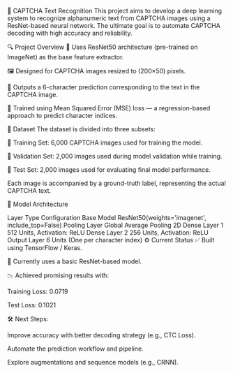 🧠 CAPTCHA Text Recognition
This project aims to develop a deep learning system to recognize alphanumeric text from CAPTCHA images using a ResNet-based neural network. The ultimate goal is to automate CAPTCHA decoding with high accuracy and reliability.

🔍 Project Overview
📸 Uses ResNet50 architecture (pre-trained on ImageNet) as the base feature extractor.

🖼️ Designed for CAPTCHA images resized to (200×50) pixels.

🔢 Outputs a 6-character prediction corresponding to the text in the CAPTCHA image.

🧮 Trained using Mean Squared Error (MSE) loss — a regression-based approach to predict character indices.

📁 Dataset
The dataset is divided into three subsets:

🧪 Training Set: 6,000 CAPTCHA images used for training the model.

🧯 Validation Set: 2,000 images used during model validation while training.

🧾 Test Set: 2,000 images used for evaluating final model performance.

Each image is accompanied by a ground-truth label, representing the actual CAPTCHA text.

🧱 Model Architecture

Layer Type	Configuration
Base Model	ResNet50(weights='imagenet', include_top=False)
Pooling Layer	Global Average Pooling 2D
Dense Layer 1	512 Units, Activation: ReLU
Dense Layer 2	256 Units, Activation: ReLU
Output Layer	6 Units (One per character index)
⚙️ Current Status
✅ Built using TensorFlow / Keras.

🔧 Currently uses a basic ResNet-based model.

📉 Achieved promising results with:

Training Loss: 0.0719

Test Loss: 0.1021

🛠️ Next Steps:

Improve accuracy with better decoding strategy (e.g., CTC Loss).

Automate the prediction workflow and pipeline.

Explore augmentations and sequence models (e.g., CRNN).

